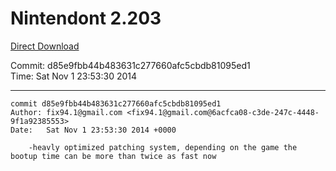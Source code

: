 # Nintendont 2.203
[Direct Download](./Nintendont.zip)

Commit: d85e9fbb44b483631c277660afc5cbdb81095ed1  
Time: Sat Nov 1 23:53:30 2014   

-----

```
commit d85e9fbb44b483631c277660afc5cbdb81095ed1
Author: fix94.1@gmail.com <fix94.1@gmail.com@6acfca08-c3de-247c-4448-9f1a92385553>
Date:   Sat Nov 1 23:53:30 2014 +0000

    -heavly optimized patching system, depending on the game the bootup time can be more than twice as fast now
```
